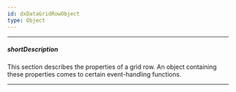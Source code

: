 ```yaml
---
id: dxDataGridRowObject
type: Object
---
```

---
##### shortDescription
This section describes the properties of a grid row. An object containing these properties comes to certain event-handling functions.

---
